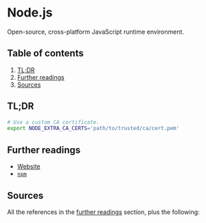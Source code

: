 # Node.js

Open-source, cross-platform JavaScript runtime environment.

## Table of contents <!-- omit in toc -->

1. [TL;DR](#tldr)
1. [Further readings](#further-readings)
1. [Sources](#sources)

## TL;DR

```sh
# Use a custom CA certificate.
export NODE_EXTRA_CA_CERTS='path/to/trusted/ca/cert.pem'
```

## Further readings

- [Website]
- [`npm`][npm]

## Sources

All the references in the [further readings] section, plus the following:

<!-- upstream -->
[website]: https://nodejs.org/en

<!-- internal references -->
[further readings]: #further-readings
[npm]: npm.md

<!-- external references -->
